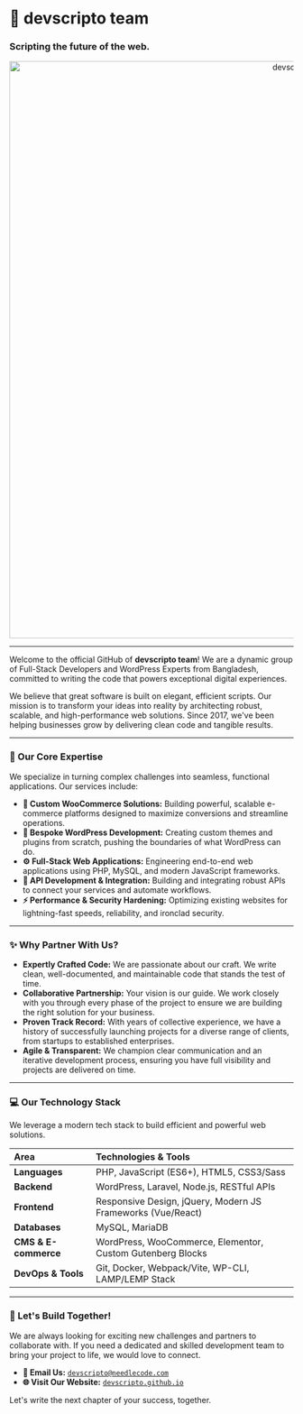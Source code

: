 # 📜 devscripto team

### Scripting the future of the web.

<p style="text-align:center;"><a href="https://devscripto.github.io" target="_blank" rel="noopener"><img src="https://devscripto.github.io/devscripto/devscripto-banner.png" data-origin="devscripto-banner.png" alt="devscripto team" width="1024" height="320" style="max-width: 100%; height: auto; aspect-ratio: 1024/320"></a></p>

-----

Welcome to the official GitHub of **devscripto team**\! We are a dynamic group of Full-Stack Developers and WordPress Experts from Bangladesh, committed to writing the code that powers exceptional digital experiences.

We believe that great software is built on elegant, efficient scripts. Our mission is to transform your ideas into reality by architecting robust, scalable, and high-performance web solutions. Since 2017, we've been helping businesses grow by delivering clean code and tangible results.

-----

### 🎯 Our Core Expertise

We specialize in turning complex challenges into seamless, functional applications. Our services include:

  * **🛒 Custom WooCommerce Solutions:** Building powerful, scalable e-commerce platforms designed to maximize conversions and streamline operations.
  * **🧩 Bespoke WordPress Development:** Creating custom themes and plugins from scratch, pushing the boundaries of what WordPress can do.
  * **⚙️ Full-Stack Web Applications:** Engineering end-to-end web applications using PHP, MySQL, and modern JavaScript frameworks.
  * **🔗 API Development & Integration:** Building and integrating robust APIs to connect your services and automate workflows.
  * **⚡ Performance & Security Hardening:** Optimizing existing websites for lightning-fast speeds, reliability, and ironclad security.

-----

### ✨ Why Partner With Us?

  * **Expertly Crafted Code:** We are passionate about our craft. We write clean, well-documented, and maintainable code that stands the test of time.
  * **Collaborative Partnership:** Your vision is our guide. We work closely with you through every phase of the project to ensure we are building the right solution for your business.
  * **Proven Track Record:** With years of collective experience, we have a history of successfully launching projects for a diverse range of clients, from startups to established enterprises.
  * **Agile & Transparent:** We champion clear communication and an iterative development process, ensuring you have full visibility and projects are delivered on time.

-----

### 💻 Our Technology Stack

We leverage a modern tech stack to build efficient and powerful web solutions.

| Area                 | Technologies & Tools                                        |
| :------------------- | :---------------------------------------------------------- |
| **Languages** | PHP, JavaScript (ES6+), HTML5, CSS3/Sass                     |
| **Backend** | WordPress, Laravel, Node.js, RESTful APIs                 |
| **Frontend** | Responsive Design, jQuery, Modern JS Frameworks (Vue/React) |
| **Databases** | MySQL, MariaDB                                              |
| **CMS & E-commerce** | WordPress, WooCommerce, Elementor, Custom Gutenberg Blocks    |
| **DevOps & Tools** | Git, Docker, Webpack/Vite, WP-CLI, LAMP/LEMP Stack        |

-----

### 🤝 Let's Build Together\!

We are always looking for exciting new challenges and partners to collaborate with. If you need a dedicated and skilled development team to bring your project to life, we would love to connect.

* **📧 Email Us:** [`devscripto@needlecode.com`](mailto:devscripto@needlecode.com)
* **🌐 Visit Our Website:** [`devscripto.github.io`](https://devscripto.github.io)

Let's write the next chapter of your success, together.
